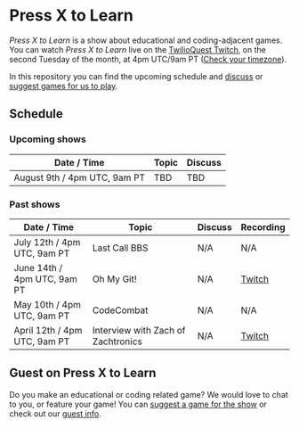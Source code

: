 # Press X to Learn

_Press X to Learn_ is a show about educational and coding-adjacent games.  You can watch _Press X to Learn_ live on the [TwilioQuest Twitch](https://twitch.tv/twilioquest), on the second Tuesday of the month, at 4pm UTC/9am PT ([Check your timezone](https://dateful.com/convert/utc?t=4pm&tz2=PST-PDT-Pacific-Time)). 

In this repository you can find the upcoming schedule and [discuss](https://github.com/TwilioQuest/press-x-to-learn/discussions) or [suggest games for us to play]([https://github.com/TwilioQuest/press-x-to-learn/discussions/categories/games](https://github.com/TwilioQuest/press-x-to-learn/discussions/1)).

## Schedule

### Upcoming shows

| Date / Time| Topic | Discuss | 
|---------------|-------|----|
| August 9th / 4pm UTC, 9am PT | TBD | TBD |

### Past shows

| Date / Time| Topic | Discuss | Recording |
|---------------|-------|----|----|
| July 12th / 4pm UTC, 9am PT | Last Call BBS | N/A | N/A |
| June 14th / 4pm UTC, 9am PT | Oh My Git! | N/A |  [Twitch](https://www.twitch.tv/videos/1510820516)|
| May 10th / 4pm UTC, 9am PT | CodeCombat | N/A |  N/A |
| April 12th / 4pm UTC, 9am PT | Interview with Zach of Zachtronics | N/A | [Twitch](https://www.twitch.tv/videos/1454395489)|

## Guest on Press X to Learn

Do you make an educational or coding related game? We would love to chat to you, or feature your game! You can [suggest a game for the show]([https://github.com/TwilioQuest/press-x-to-learn/discussions](https://github.com/TwilioQuest/press-x-to-learn/discussions/1)) or check out our [guest info](https://github.com/TwilioQuest/press-x-to-learn/blob/main/guests.md). 
